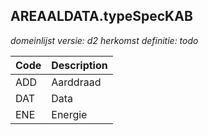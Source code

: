 ## AREAALDATA.typeSpecKAB

*domeinlijst versie: d2* *herkomst definitie: todo*

 |Code |Description	|
|	---	|	---	|
| ADD | Aarddraad |
| DAT | Data |
| ENE | Energie |

